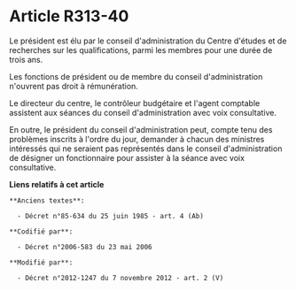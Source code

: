 # Article R313-40

Le président est élu par le conseil d'administration du Centre d'études et de recherches sur les qualifications, parmi les
membres pour une durée de trois ans. 

Les fonctions de président ou de membre du conseil d'administration n'ouvrent pas droit à rémunération. 

Le directeur du centre, le        contrôleur budgétaire et l'agent comptable assistent aux séances du conseil
d'administration avec voix consultative. 

En outre, le président du conseil d'administration peut, compte tenu des problèmes inscrits à l'ordre du jour, demander à
chacun des ministres intéressés qui ne seraient pas représentés dans le conseil d'administration de désigner un fonctionnaire
pour assister à la séance avec voix consultative.

**Liens relatifs à cet article**

	**Anciens textes**:

	  - Décret n°85-634 du 25 juin 1985 - art. 4 (Ab)

	**Codifié par**:

	  - Décret n°2006-583 du 23 mai 2006

	**Modifié par**:

	  - Décret n°2012-1247 du 7 novembre 2012 - art. 2 (V)
